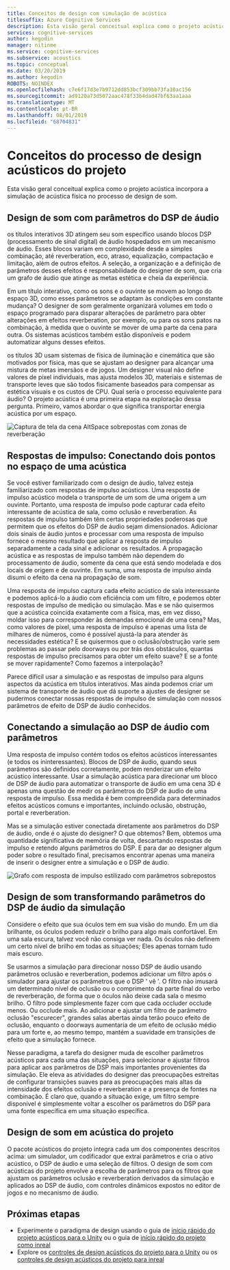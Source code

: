 ```yaml
---
title: Conceitos de design com simulação de acústica
titlesuffix: Azure Cognitive Services
description: Esta visão geral conceitual explica como o projeto acústica incorpora a simulação acústica ao processo de design de som.
services: cognitive-services
author: kegodin
manager: nitinme
ms.service: cognitive-services
ms.subservice: acoustics
ms.topic: conceptual
ms.date: 03/20/2019
ms.author: kegodin
ROBOTS: NOINDEX
ms.openlocfilehash: c7e6f17d3e7b9712dd853bcf309bb73fa10ac156
ms.sourcegitcommit: ad9120a73d5072aac478f33b4dad47bf63aa1aaa
ms.translationtype: MT
ms.contentlocale: pt-BR
ms.lasthandoff: 08/01/2019
ms.locfileid: "68704831"
---
```

# <a name="project-acoustics-design-process-concepts"></a>Conceitos do processo de design acústicos do projeto

Esta visão geral conceitual explica como o projeto acústica incorpora a simulação de acústica física no processo de design de som.

## <a name="sound-design-with-audio-dsp-parameters"></a>Design de som com parâmetros do DSP de áudio

os títulos interativos 3D atingem seu som específico usando blocos DSP (processamento de sinal digital) de áudio hospedados em um mecanismo de áudio. Esses blocos variam em complexidade desde a simples combinação, até reverberation, eco, atraso, equalização, compactação e limitação, além de outros efeitos. A seleção, a organização e a definição de parâmetros desses efeitos é responsabilidade do designer de som, que cria um grafo de áudio que atinge as metas estética e cheia da experiência.

Em um título interativo, como os sons e o ouvinte se movem ao longo do espaço 3D, como esses parâmetros se adaptam às condições em constante mudança? O designer de som geralmente organizará volumes em todo o espaço programado para disparar alterações de parâmetro para obter alterações em efeitos reverberation, por exemplo, ou para os sons patos na combinação, à medida que o ouvinte se mover de uma parte da cena para outra. Os sistemas acústicos também estão disponíveis e podem automatizar alguns desses efeitos.

os títulos 3D usam sistemas de física de iluminação e cinemática que são motivados por física, mas que se ajustam ao designer para alcançar uma mistura de metas imersãos e de jogos. Um designer visual não define valores de pixel individuais, mas ajusta modelos 3D, materiais e sistemas de transporte leves que são todos fisicamente baseados para compensar as estética visuais e os custos de CPU. Qual seria o processo equivalente para áudio? O projeto acústica é uma primeira etapa na exploração dessa pergunta. Primeiro, vamos abordar o que significa transportar energia acústica por um espaço.

![Captura de tela da cena AltSpace sobrepostas com zonas de reverberação](media/reverb-zones-altspace.png)

## <a name="impulse-responses-acoustically-connecting-two-points-in-space"></a>Respostas de impulso: Conectando dois pontos no espaço de uma acústica

Se você estiver familiarizado com o design de áudio, talvez esteja familiarizado com respostas de impulso acústicos. Uma resposta de impulso acústico modela o transporte de um som de uma origem a um ouvinte. Portanto, uma resposta de impulso pode capturar cada efeito interessante de acústica de sala, como oclusão e reverberation. As respostas de impulso também têm certas propriedades poderosas que permitem que os efeitos do DSP de áudio sejam dimensionados. Adicionar dois sinais de áudio juntos e processar com uma resposta de impulso fornece o mesmo resultado que aplicar a resposta de impulso separadamente a cada sinal e adicionar os resultados. A propagação acústica e as respostas de impulso também não dependem do processamento de áudio, somente da cena que está sendo modelada e dos locais de origem e de ouvinte. Em suma, uma resposta de impulso ainda disumi o efeito da cena na propagação de som.

Uma resposta de impulso captura cada efeito acústico de sala interessante e podemos aplicá-lo a áudio com eficiência com um filtro, e podemos obter respostas de impulso de medição ou simulação. Mas e se não quisermos que a acústica coincida exatamente com a física, mas, em vez disso, moldar isso para corresponder às demandas emocional de uma cena? Mas, como valores de pixel, uma resposta de impulso é apenas uma lista de milhares de números, como é possível ajustá-la para atender às necessidades estética? E se quisermos que o oclusão/obstrução varie sem problemas ao passar pelo doorways ou por trás dos obstáculos, quantas respostas de impulso precisamos para obter um efeito suave? E se a fonte se mover rapidamente? Como fazemos a interpolação?

Parece difícil usar a simulação e as respostas de impulso para alguns aspectos da acústica em títulos interativos. Mas ainda podemos criar um sistema de transporte de áudio que dá suporte a ajustes de designer se pudermos conectar nossas respostas de impulso de simulação com nossos parâmetros de efeito de DSP de áudio conhecidos.

## <a name="connecting-simulation-to-audio-dsp-with-parameters"></a>Conectando a simulação ao DSP de áudio com parâmetros

Uma resposta de impulso contém todos os efeitos acústicos interessantes (e todos os ininteressantes). Blocos de DSP de áudio, quando seus parâmetros são definidos corretamente, podem renderizar um efeito acústico interessante. Usar a simulação acústica para direcionar um bloco de DSP de áudio para automatizar o transporte de áudio em uma cena 3D é apenas uma questão de medir os parâmetros do DSP de áudio de uma resposta de impulso. Essa medida é bem compreendida para determinados efeitos acústicos comuns e importantes, incluindo oclusão, obstrução, portal e reverberation.

Mas se a simulação estiver conectada diretamente aos parâmetros do DSP de áudio, onde é o ajuste do designer? O que obtemos? Bem, obtemos uma quantidade significativa de memória de volta, descartando respostas de impulso e retendo alguns parâmetros do DSP. E para dar ao designer algum poder sobre o resultado final, precisamos encontrar apenas uma maneira de inserir o designer entre a simulação e o DSP de áudio.

![Grafo com resposta de impulso estilizado com parâmetros sobrepostos](media/acoustic-parameters.png)

## <a name="sound-design-by-transforming-audio-dsp-parameters-from-simulation"></a>Design de som transformando parâmetros do DSP de áudio da simulação

Considere o efeito que sua óculos tem em sua visão do mundo. Em um dia brilhante, os óculos podem reduzir o brilho para algo mais confortável. Em uma sala escura, talvez você não consiga ver nada. Os óculos não definem um certo nível de brilho em todas as situações; Eles apenas tornam tudo mais escuro.

Se usarmos a simulação para direcionar nosso DSP de áudio usando parâmetros oclusão e reverberation, podemos adicionar um filtro após o simulador para ajustar os parâmetros que o DSP ' vê '. O filtro não imusará um determinado nível de oclusão ou o comprimento da parte final do verbo de reverberação, de forma que o óculos não deixe cada sala o mesmo brilho. O filtro pode simplesmente fazer com que cada occluder occlude menos. Ou occlude mais. Ao adicionar e ajustar um filtro de parâmetro oclusão "escurecer", grandes salas abertas ainda terão pouco efeito de oclusão, enquanto o doorways aumentaria de um efeito de oclusão médio para um forte e, ao mesmo tempo, mantém a suavidade em transições de efeito que a simulação fornece.

Nesse paradigma, a tarefa do designer muda de escolher parâmetros acústicos para cada uma das situações, para selecionar e ajustar filtros para aplicar aos parâmetros de DSP mais importantes provenientes da simulação. Ele eleva as atividades do designer das preocupações estreitas de configurar transições suaves para as preocupações mais altas da intensidade dos efeitos oclusão e reverberation e a presença de fontes na combinação. É claro que, quando a situação exige, um filtro sempre disponível é simplesmente voltar a escolher os parâmetros do DSP para uma fonte específica em uma situação específica.

## <a name="sound-design-in-project-acoustics"></a>Design de som em acústica do projeto

O pacote acústicos do projeto integra cada um dos componentes descritos acima: um simulador, um codificador que extrai parâmetros e cria o ativo acústico, o DSP de áudio e uma seleção de filtros. O design de som com acústicas do projeto envolve a escolha de parâmetros para os filtros que ajustam os parâmetros oclusão e reverberation derivados da simulação e aplicados ao DSP de áudio, com controles dinâmicos expostos no editor de jogos e no mecanismo de áudio.

## <a name="next-steps"></a>Próximas etapas
* Experimente o paradigma de design usando o guia de [início rápido do projeto acústicos para o Unity](unity-quickstart.md) ou o guia de [início rápido do projeto como inreal](unreal-quickstart.md)
* Explore os [controles de design acústicos do projeto para o Unity](unity-workflow.md) ou os [controles de design acústicos do projeto para inreal](unreal-workflow.md)

